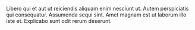 Libero qui et aut ut reiciendis aliquam enim nesciunt ut.
Autem perspiciatis qui consequatur.
Assumenda sequi sint.
Amet magnam est ut laborum illo iste et.
Explicabo sunt odit rerum deserunt.